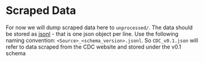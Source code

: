 # Scraped Data

For now we will dump scraped data here to `unprocessed/`. The data should be stored as [jsonl](http://jsonlines.org/) - that is one json object per line. Use the following naming convention: `<Source>_<schema_version>.jsonl`. So `CDC_v0.1.json` will refer to data scraped from the CDC website and stored under the v0.1 schema
